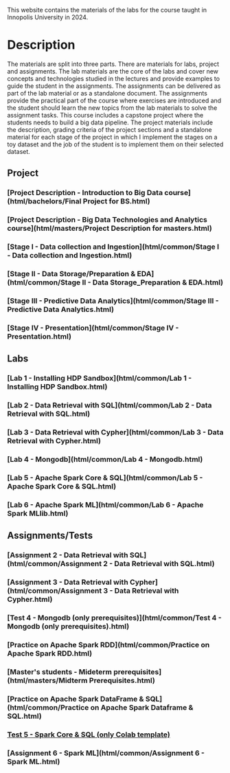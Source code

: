 This website contains the materials of the labs for the course taught in Innopolis University in 2024.

# Description

The materials are split into three parts. There are materials for labs, project and assignments. The lab materials are the core of the labs and cover new concepts and technologies studied in the lectures and provide examples to guide the student in the assignments. The assignments can be delivered as part of the lab material or as a standalone document. The assignments provide the practical part of the course where exercises are introduced and the student should learn the new topics from the lab materials to solve the assignment tasks. This course includes a capstone project where the students needs to build a big data pipeline. The project materials include the description, grading criteria of the project sections and a standalone material for each stage of the project in which I implement the stages on a toy dataset and the job of the student is to implement them on their selected dataset.

## Project

### [Project Description - Introduction to Big Data course](html/bachelors/Final Project for BS.html)

### [Project Description - Big Data Technologies and Analytics course](html/masters/Project Description for masters.html)

### [Stage I - Data collection and Ingestion](html/common/Stage I - Data collection and Ingestion.html)

### [Stage II - Data Storage/Preparation & EDA](html/common/Stage II - Data Storage_Preparation & EDA.html)

### [Stage III - Predictive Data Analytics](html/common/Stage III - Predictive Data Analytics.html)

### [Stage IV - Presentation](html/common/Stage IV - Presentation.html)

## Labs

### [Lab 1 - Installing HDP Sandbox](html/common/Lab 1 - Installing HDP Sandbox.html)

### [Lab 2 - Data Retrieval with SQL](html/common/Lab 2 - Data Retrieval with SQL.html)

### [Lab 3 - Data Retrieval with Cypher](html/common/Lab 3 - Data Retrieval with Cypher.html)

### [Lab 4 - Mongodb](html/common/Lab 4 - Mongodb.html)

### [Lab 5 - Apache Spark Core & SQL](html/common/Lab 5 - Apache Spark Core & SQL.html)

### [Lab 6 - Apache Spark ML](html/common/Lab 6 - Apache Spark MLlib.html)

<!-- ### [Lab 7 - Apache Spark Streaming](html/common/Lab 7 - Apache Spark Streaming.html) -->

## Assignments/Tests

### [Assignment 2 - Data Retrieval with SQL](html/common/Assignment 2 - Data Retrieval with SQL.html)

### [Assignment 3 - Data Retrieval with Cypher](html/common/Assignment 3 - Data Retrieval with Cypher.html)

### [Test 4 - Mongodb (only prerequisites)](html/common/Test 4 - Mongodb (only prerequisites).html)

### [Practice on Apache Spark RDD](html/common/Practice on Apache Spark RDD.html)

### [Master's students - Mideterm prerequisites](html/masters/Midterm Prerequisites.html)

### [Practice on Apache Spark DataFrame & SQL](html/common/Practice on Apache Spark Dataframe & SQL.html)

### [Test 5 - Spark Core & SQL (only Colab template)](https://colab.research.google.com/drive/1iKOJkuXleIDfoDngle1QGNT9pwMF9ZN1?usp=sharing)

### [Assignment 6 - Spark ML](html/common/Assignment 6 - Spark ML.html)

<!-- ### [Assignment 4 - Mongodb](html/common/Assignment 4 - Mongodb.html) -->

<!-- docker cp hackmd-codimd-1:/home/hackmd/app/public/uploads "C:\\Users\\Admin\\Documents\\Inno\\bigdata2024\\github\\fjiubd2024\\html\\common" -->